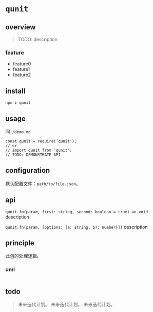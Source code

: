 # `qunit`

## overview
> TODO: description

### feature
- feature0
- feature1
- feature2

## install
`npm i qunit`

## usage
同`./demo.md`
```
const qunit = require('qunit');
// or
// import qunit from 'qunit';
// TODO: DEMONSTRATE API
```

## configuration
默认配置文件：`path/to/file.json`。

## api
`qunit.fn(param, first: string, second: boolean = true) => void`
description

`qunit.fn(param, [options: {a: string, b?: number}])`
description

## principle
此包的处理逻辑。

### uml
```
```

## todo
> 未来迭代计划。
> 未来迭代计划。
> 未来迭代计划。